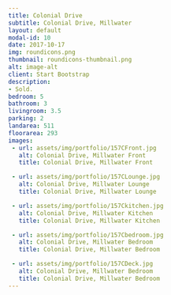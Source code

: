 ```yaml
---
title: Colonial Drive
subtitle: Colonial Drive, Millwater
layout: default
modal-id: 10
date: 2017-10-17
img: roundicons.png
thumbnail: roundicons-thumbnail.png
alt: image-alt
client: Start Bootstrap
description:
- Sold.
bedroom: 5
bathroom: 3
livingroom: 3.5
parking: 2
landarea: 511
floorarea: 293
images:
 - url: assets/img/portfolio/157CFront.jpg
   alt: Colonial Drive, Millwater Front
   title: Colonial Drive, Millwater Front

 - url: assets/img/portfolio/157CLounge.jpg
   alt: Colonial Drive, Millwater Lounge
   title: Colonial Drive, Millwater Lounge

 - url: assets/img/portfolio/157Ckitchen.jpg
   alt: Colonial Drive, Millwater Kitchen
   title: Colonial Drive, Millwater Kitchen

 - url: assets/img/portfolio/157Cbedroom.jpg
   alt: Colonial Drive, Millwater Bedroom
   title: Colonial Drive, Millwater Bedroom

 - url: assets/img/portfolio/157CDeck.jpg
   alt: Colonial Drive, Millwater Bedroom
   title: Colonial Drive, Millwater Bedroom
---
```

